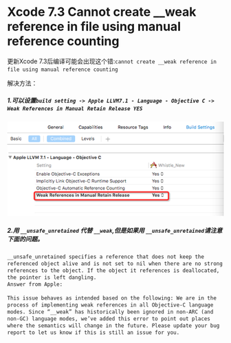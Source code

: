 # Xcode 7.3 Cannot create __weak reference in file using manual reference counting

更新Xcode 7.3后编译可能会出现这个错:`cannot create __weak reference in file using manual reference counting`

解决方法：
##### 1.可以设置`build setting -> Apple LLVM7.1 - Language - Objective C -> Weak References in Manual Retain Release YES`

![01](./images/xcode-week.png)

##### 2.用 `__unsafe_unretained` 代替 `__weak`,但是如果用 `__unsafe_unretained`请注意下面的问题。

```
__unsafe_unretained specifies a reference that does not keep the referenced object alive and is not set to nil when there are no strong references to the object. If the object it references is deallocated, the pointer is left dangling.
Answer from Apple:

This issue behaves as intended based on the following: We are in the process of implementing weak references in all Objective-C language modes. Since “__weak” has historically been ignored in non-ARC (and non-GC) language modes, we’ve added this error to point out places where the semantics will change in the future. Please update your bug report to let us know if this is still an issue for you.
```
